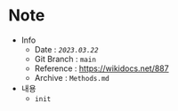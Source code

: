 # Note
- Info
    - Date : _`2023.03.22`_
    - Git Branch : `main`
    - Reference : https://wikidocs.net/887
    - Archive : `Methods.md`
- 내용
    - `init`